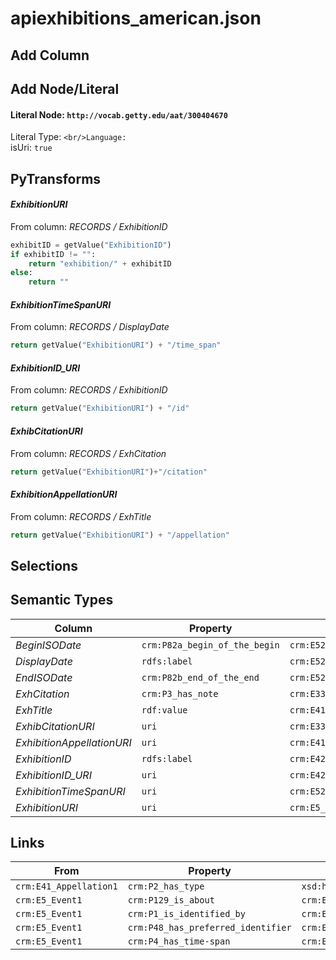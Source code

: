 # apiexhibitions_american.json

## Add Column

## Add Node/Literal
#### Literal Node: `http://vocab.getty.edu/aat/300404670`
Literal Type: ``
<br/>Language: ``
<br/>isUri: `true`


## PyTransforms
#### _ExhibitionURI_
From column: _RECORDS / ExhibitionID_
``` python
exhibitID = getValue("ExhibitionID")
if exhibitID != "":
    return "exhibition/" + exhibitID
else:
    return ""
```

#### _ExhibitionTimeSpanURI_
From column: _RECORDS / DisplayDate_
``` python
return getValue("ExhibitionURI") + "/time_span"
```

#### _ExhibitionID_URI_
From column: _RECORDS / ExhibitionID_
``` python
return getValue("ExhibitionURI") + "/id"

```

#### _ExhibCitationURI_
From column: _RECORDS / ExhCitation_
``` python
return getValue("ExhibitionURI")+"/citation"
```

#### _ExhibitionAppellationURI_
From column: _RECORDS / ExhTitle_
``` python
return getValue("ExhibitionURI") + "/appellation"
```


## Selections

## Semantic Types
| Column | Property | Class |
|  ----- | -------- | ----- |
| _BeginISODate_ | `crm:P82a_begin_of_the_begin` | `crm:E52_Time-Span1`|
| _DisplayDate_ | `rdfs:label` | `crm:E52_Time-Span1`|
| _EndISODate_ | `crm:P82b_end_of_the_end` | `crm:E52_Time-Span1`|
| _ExhCitation_ | `crm:P3_has_note` | `crm:E33_Linguistic_Object1`|
| _ExhTitle_ | `rdf:value` | `crm:E41_Appellation1`|
| _ExhibCitationURI_ | `uri` | `crm:E33_Linguistic_Object1`|
| _ExhibitionAppellationURI_ | `uri` | `crm:E41_Appellation1`|
| _ExhibitionID_ | `rdfs:label` | `crm:E42_Identifier1`|
| _ExhibitionID_URI_ | `uri` | `crm:E42_Identifier1`|
| _ExhibitionTimeSpanURI_ | `uri` | `crm:E52_Time-Span1`|
| _ExhibitionURI_ | `uri` | `crm:E5_Event1`|


## Links
| From | Property | To |
|  --- | -------- | ---|
| `crm:E41_Appellation1` | `crm:P2_has_type` | `xsd:http://vocab.getty.edu/aat/300404670`|
| `crm:E5_Event1` | `crm:P129_is_about` | `crm:E33_Linguistic_Object1`|
| `crm:E5_Event1` | `crm:P1_is_identified_by` | `crm:E41_Appellation1`|
| `crm:E5_Event1` | `crm:P48_has_preferred_identifier` | `crm:E42_Identifier1`|
| `crm:E5_Event1` | `crm:P4_has_time-span` | `crm:E52_Time-Span1`|
